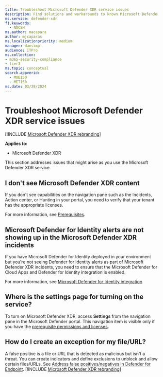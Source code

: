 ```yaml
---
title: Troubleshoot Microsoft Defender XDR service issues
description: Find solutions and workarounds to known Microsoft Defender XDR issues.
ms.service: defender-xdr
f1.keywords:
  - NOCSH
ms.author: macapara
author: mjcaparas
ms.localizationpriority: medium
manager: dansimp
audience: ITPro
ms.collection: 
- m365-security-compliance
- tier3
ms.topic: conceptual
search.appverid:
  - MOE150
  - MET150
ms.date: 03/28/2024
---
```


# Troubleshoot Microsoft Defender XDR service issues

[!INCLUDE [Microsoft Defender XDR rebranding](../includes/microsoft-defender.md)]


**Applies to:**
- Microsoft Defender XDR

This section addresses issues that might arise as you use the Microsoft Defender XDR service.

<a name='i-dont-see-microsoft-365-defender-content'></a>

## I don't see Microsoft Defender XDR content

If you don't see capabilities on the navigation pane such as the Incidents, Action center, or Hunting in your portal, you need to verify that your tenant has the appropriate licenses.

For more information, see [Prerequisites](prerequisites.md).

<a name='microsoft-defender-for-identity-alerts-are-not-showing-up-in-the-microsoft-365-defender-incidents'></a>

## Microsoft Defender for Identity alerts are not showing up in the Microsoft Defender XDR incidents

If you have Microsoft Defender for Identity deployed in your environment but you're not seeing Defender for Identity alerts as part of Microsoft Defender XDR incidents, you need to ensure that the Microsoft Defender for Cloud Apps and Defender for Identity integration is enabled.

For more information, see [Microsoft Defender for Identity integration](/cloud-app-security/mdi-integration).

## Where is the settings page for turning on the service?

To turn on Microsoft Defender XDR, access **Settings** from the navigation pane in the Microsoft Defender portal. This navigation item is visible only if you have the [prerequisite permissions and licenses](m365d-enable.md#check-license-eligibility-and-required-permissions).

## How do I create an exception for my file/URL?

A false positive is a file or URL that is detected as malicious but isn't a threat. You can create indicators and define exclusions to unblock and allow certain files/URLs. See [Address false positives/negatives in Defender for Endpoint](/microsoft-365/security/defender-endpoint/defender-endpoint-false-positives-negatives).
[!INCLUDE [Microsoft Defender XDR rebranding](../../includes/defender-m3d-techcommunity.md)]
